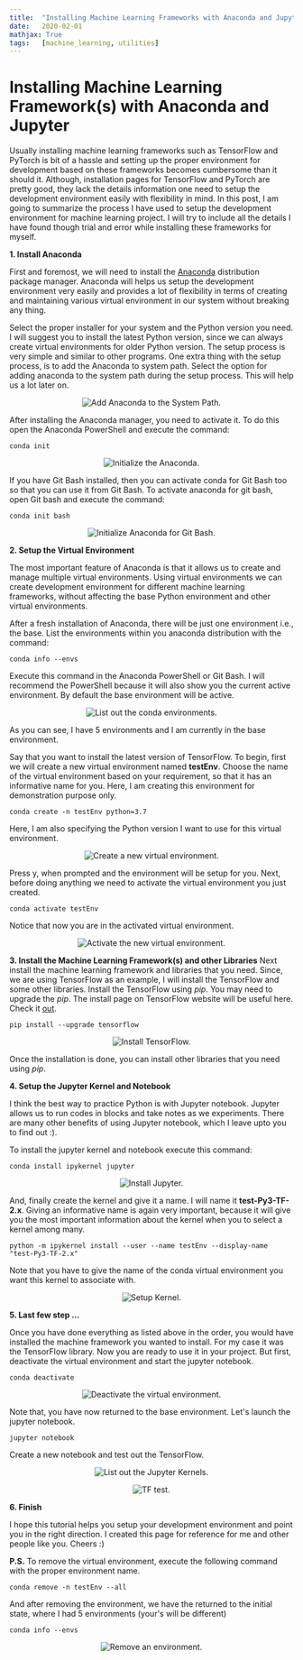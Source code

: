 ```yaml
---
title: 	"Installing Machine Learning Frameworks with Anaconda and Jupyter"
date: 	2020-02-01
mathjax: True
tags: 	[machine_learning, utilities]
---
```


# Installing Machine Learning Framework(s) with Anaconda and Jupyter 
Usually installing machine learning frameworks such as TensorFlow and PyTorch is bit of a hassle and setting up the
proper environment for development based on these frameworks becomes cumbersome than it should it. Although,
installation pages for TensorFlow and PyTorch are pretty good, they lack the details information one need to setup the
development environment easily with flexibility in mind. In this post, I am going to summarize the process I have used to setup the
development environment for machine learning project. I will try to include all the details I have found though trial
and error while installing these frameworks for myself. 

**1. Install Anaconda**

First and foremost, we will need to install the [Anaconda](https://www.anaconda.com/distribution/) distribution package
manager. Anaconda will helps us setup the development environment very easily and provides a lot of flexibility in terms of creating and maintaining various virtual environment in our system without breaking any thing. 

Select the proper installer for your system and the Python version you need. I will suggest you to install the latest
Python version, since we can always create virtual environments for older Python version. The setup process is very
simple and similar to other programs. One extra thing with the setup process, is to add the Anaconda to system path.
Select the option for adding anaconda to the system path during the setup process. This will help us a lot later on. 

<p align="center"> 
<img src="../assets/images/conda_path.png" alt= "Add Anaconda to the System Path."/>
</p>


After installing the Anaconda manager, you need to activate it. To do this open the Anaconda PowerShell and execute the
command:
```
conda init
```

<p align="center"> 
<img src="../assets/images/conda_init.PNG" alt= "Initialize the Anaconda."/>
</p>


If you have Git Bash installed, then you can activate conda for Git Bash too so that you can use it from Git Bash. To
activate anaconda for git bash, open Git bash and execute the command:
```
conda init bash
```

<p align="center"> 
<img src="../assets/images/conda_init_bash.PNG" alt= "Initialize Anaconda for Git Bash."/>
</p>

**2. Setup the Virtual Environment**

The most important feature of Anaconda is that it allows us to create and manage multiple virtual environments. Using
virtual environments we can create development environment for different machine learning frameworks, without affecting
the base Python environment and other virtual environments. 

After a fresh installation of Anaconda, there will be just one environment i.e., the base. List the environments within
you anaconda distribution with the command:
```
conda info --envs
```
Execute this command in the Anaconda PowerShell or Git Bash. I will recommend the PowerShell because it will also show
you the current active environment. By default the base environment will be active.

<p align="center"> 
<img src="../assets/images/conda_env.PNG" alt= "List out the conda environments."/>
</p>

As you can see, I have 5 environments and I am currently in the base environment.

Say that you want to install the latest version of TensorFlow. To begin, first we will create a new virtual environment
named **testEnv**. Choose the name of the virtual environment based on your requirement, so that it has an informative
name for you. Here, I am creating this environment for demonstration purpose only. 
```
conda create -n testEnv python=3.7
```
Here, I am also specifying the Python version I want to use for this virtual environment.

<p align="center"> 
<img src="../assets/images/conda_create.PNG" alt= "Create a new virtual environment."/>
</p>

Press y, when prompted and the environment will be setup for you. Next, before doing anything we need to activate the
virtual environment you just created. 
```
conda activate testEnv
```
Notice that now you are in the activated virtual environment. 

<p align="center"> 
<img src="../assets/images/conda_activate.PNG" alt= "Activate the new virtual environment."/>
</p>

**3. Install the Machine Learning Framework(s) and other Libraries**
Next install the machine learning framework and libraries that you need. Since, we are using TensorFlow as an example,
I will install the TensorFlow and some other libraries. Install the TensorFlow using *pip*. You may need to upgrade the
*pip*. The install page on TensorFlow website will be useful here. Check it
[out](https://www.tensorflow.org/install/pip).
```
pip install --upgrade tensorflow
```

<p align="center"> 
<img src="../assets/images/conda_install_tf.PNG" alt= "Install TensorFlow."/>
</p>

Once the installation is done, you can install other libraries that you need using *pip*.

**4. Setup the Jupyter Kernel and Notebook**

I think the best way to practice Python is with Jupyter notebook. Jupyter allows us to run codes in blocks and take
notes as we experiments. There are many other benefits of using Jupyter notebook, which I leave upto you to find out :).

To install the jupyter kernel and notebook execute this command:
```
conda install ipykernel jupyter
```
<p align="center"> 
<img src="../assets/images/conda_jupyter.PNG" alt= "Install Jupyter."/>
</p>


And, finally create the kernel and give it a name. I will name it **test-Py3-TF-2.x**. Giving an informative name is
again very important, because it will give you the most important information about the kernel when you to select a
kernel among many. 

```
python -m ipykernel install --user --name testEnv --display-name "test-Py3-TF-2.x"
```
Note that you have to give the name of the conda virtual environment you want this kernel to associate with. 

<p align="center"> 
<img src="../assets/images/conda_kernel.PNG" alt= "Setup Kernel."/>
</p>

**5. Last few step ...**

Once you have done everything as listed above in the order, you would have installed the machine framework you wanted to
install. For my case it was the TensorFlow library. Now you are ready to use it in your project. But first, deactivate
the virtual environment and start the jupyter notebook. 
```
conda deactivate
```

<p align="center"> 
<img src="../assets/images/conda_deactivate.PNG" alt= "Deactivate the virtual environment."/>
</p>

Note that, you have now returned to the base environment. Let's launch the jupyter notebook.

```
jupyter notebook
```

Create a new notebook and test out the TensorFlow.

<p align="center"> 
<img src="../assets/images/jupyter_kernels.PNG" alt= "List out the Jupyter Kernels."/>
</p>


<p align="center"> 
<img src="../assets/images/kernel_test.PNG" alt= "TF test."/>
</p>

**6. Finish**

I hope this tutorial helps you setup your development environment and point you in the right direction. I created
this page for reference for me and other people like you. Cheers :) 

**P.S.** To remove the virtual environment, execute the following command with the proper environment name.

```
conda remove -n testEnv --all
```

And after removing the environment, we have the returned to the initial state, where I had 5 environments (your's will
be different)
```
conda info --envs
```

<p align="center"> 
<img src="../assets/images/conda_remove.PNG" alt= "Remove an environment."/>
</p>




